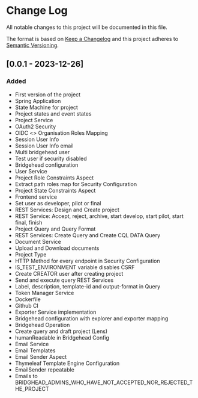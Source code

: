 # Change Log
All notable changes to this project will be documented in this file.

The format is based on [Keep a Changelog](http://keepachangelog.com/)
and this project adheres to [Semantic Versioning](http://semver.org/).

## [0.0.1 - 2023-12-26]
### Added
- First version of the project
- Spring Application
- State Machine for project
- Project states and event states
- Project Service
- OAuth2 Security
- OIDC <> Organisation Roles Mapping
- Session User Info
- Session User Info email
- Multi bridgehead user
- Test user if security disabled
- Bridgehead configuration
- User Service
- Project Role Constraints Aspect
- Extract path roles map for Security Configuration
- Project State Constraints Aspect
- Frontend service
- Set user as developer, pilot or final
- REST Services: Design and Create project
- REST Service: Accept, reject, archive, start develop, start pilot, start final, finish
- Project Query and Query Format
- REST Services: Create Query and Create CQL DATA Query
- Document Service
- Upload and Download documents
- Project Type
- HTTP Method for every endpoint in Security Configuration
- IS_TEST_ENVIRONMENT variable disables CSRF
- Create CREATOR user after creating project
- Send and execute query REST Services
- Label, description, template-id and output-format in Query
- Token Manager Service
- Dockerfile
- Github CI
- Exporter Service implementation
- Bridgehead configuration with explorer and exporter mapping
- Bridgehead Operation
- Create query and draft project (Lens)
- humanReadable in Bridgehead Config
- Email Service
- Email Templates
- Email Sender Aspect
- Thymeleaf Template Engine Configuration
- EmailSender repeatable
- Emails to BRIDGHEAD_ADMINS_WHO_HAVE_NOT_ACCEPTED_NOR_REJECTED_THE_PROJECT
